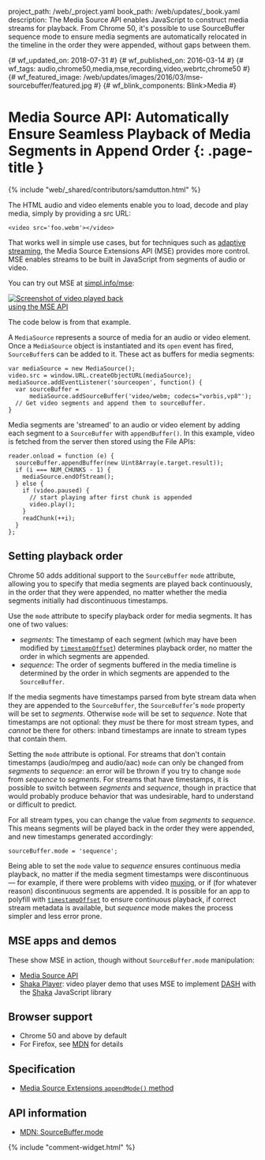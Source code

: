 project_path: /web/_project.yaml
book_path: /web/updates/_book.yaml
description: The Media Source API enables JavaScript to construct media streams for playback. From Chrome 50, it's possible to use SourceBuffer sequence mode to ensure media segments are automatically relocated in the timeline in the order they were appended, without gaps between them.

{# wf_updated_on: 2018-07-31 #}
{# wf_published_on: 2016-03-14 #}
{# wf_tags: audio,chrome50,media,mse,recording,video,webrtc,chrome50 #}
{# wf_featured_image: /web/updates/images/2016/03/mse-sourcebuffer/featured.jpg #}
{# wf_blink_components: Blink>Media #}

# Media Source API: Automatically Ensure Seamless Playback of Media Segments in Append Order {: .page-title }

{% include "web/_shared/contributors/samdutton.html" %}



<style>
@media screen and (max-width: 500px) {
  img.screenshot {
    max-width: 100%;
  }
}
</style>

The HTML audio and video elements enable you to load, decode and play media, simply by providing a src URL:


    <video src='foo.webm'></video>
    

That works well in simple use cases, but for techniques such as [adaptive streaming](https://www.youtube.com/watch?v=Fm3Bagcf9Oo), the Media Source Extensions API (MSE) provides more control. MSE enables streams to be built in JavaScript from segments of audio or video.

You can try out MSE at [simpl.info/mse](https://simpl.info/mse):

<a href="https://simpl.info/mse"><img style="max-width: 50%" class="screenshot" src="/web/updates/images/2016/03/mse-sourcebuffer/screenshot.jpg" alt="Screenshot of video played back using the MSE API"></a>

The code below is from that example.

A `MediaSource` represents a source of media for an audio or video element. Once a `MediaSource` object is instantiated and its `open` event has fired, `SourceBuffer`s  can be added to it. These act as buffers for media segments:


    var mediaSource = new MediaSource();
    video.src = window.URL.createObjectURL(mediaSource);
    mediaSource.addEventListener('sourceopen', function() {
      var sourceBuffer =
          mediaSource.addSourceBuffer('video/webm; codecs="vorbis,vp8"');
      // Get video segments and append them to sourceBuffer.
    }
    

Media segments are 'streamed' to an audio or video element by adding each segment to a `SourceBuffer` with `appendBuffer()`. In this example, video is fetched from the server then stored using the File APIs:


    reader.onload = function (e) {
      sourceBuffer.appendBuffer(new Uint8Array(e.target.result));
      if (i === NUM_CHUNKS - 1) {
        mediaSource.endOfStream();
      } else {
        if (video.paused) {
          // start playing after first chunk is appended
          video.play();
        }
        readChunk(++i);
      }
    };
    

## Setting playback order

Chrome 50 adds additional support to the `SourceBuffer` `mode` attribute, allowing you to specify that media segments are played back continuously, in the order that they were appended, no matter whether the media segments initially had discontinuous timestamps.

Use the `mode` attribute to specify playback order for media segments. It has one of two values:

* _segments_: The timestamp of each segment (which may have been modified by [`timestampOffset`](https://developer.mozilla.org/en-US/docs/Web/API/SourceBuffer/timestampOffset)) determines playback order, no matter the order in which segments are appended.
* _sequence_: The order of segments buffered in the media timeline is determined by the order in which segments are appended to the `SourceBuffer`.

If the media segments have timestamps parsed from byte stream data when they are appended to the `SourceBuffer`, the `SourceBuffer`'s `mode` property will be set to _segments_. Otherwise `mode` will be set to _sequence_.  Note that timestamps are not optional: they _must_ be there for most stream types, and _cannot_ be there for others: inband timestamps are innate to stream types that contain them.

Setting the `mode` attribute is optional. For streams that don't contain timestamps (audio/mpeg and audio/aac) `mode` can only be changed from _segments_ to _sequence_: an error will be thrown if you try to change `mode` from _sequence_ to _segments_. For streams that have timestamps, it is possible to switch between _segments_ and _sequence_, though in practice that would probably produce behavior that was undesirable, hard to understand or difficult to predict.

For all stream types, you can change the value from _segments_ to _sequence_. This means segments will be played back in the order they were appended, and new timestamps generated accordingly:


    sourceBuffer.mode = 'sequence';
    

Being able to set the `mode` value to _sequence_ ensures continuous media playback, no matter if the media segment timestamps were discontinuous — for example, if there were problems with video [muxing](https://en.wikipedia.org/wiki/Multiplexing), or if (for whatever reason) discontinuous segments are appended. It is possible for an app to polyfill with [`timestampOffset`](https://developer.mozilla.org/en-US/docs/Web/API/SourceBuffer/timestampOffset) to ensure continuous playback, if correct stream metadata is available, but _sequence_ mode makes the process simpler and less error prone.

## MSE apps and demos

These show MSE in action, though without `SourceBuffer.mode` manipulation:

* [Media Source API](https://simpl.info/mse)
* [Shaka Player](https://shaka-player-demo.appspot.com): video player demo that uses MSE to implement [DASH](http://www.streamingmedia.com/Articles/Editorial/What-Is-.../What-is-MPEG-DASH-79041.aspx) with the [Shaka](https://g.co/shakainfo) JavaScript library

## Browser support

* Chrome 50 and above by default
* For Firefox, see [MDN](https://developer.mozilla.org/en-US/docs/Web/API/SourceBuffer#Browser_compatibility) for details

## Specification

* [Media Source Extensions `appendMode()` method](https://www.w3.org/TR/media-source/#idl-def-AppendMode)

## API information

* [MDN: SourceBuffer.mode](https://developer.mozilla.org/en-US/docs/Web/API/SourceBuffer/mode)


{% include "comment-widget.html" %}
